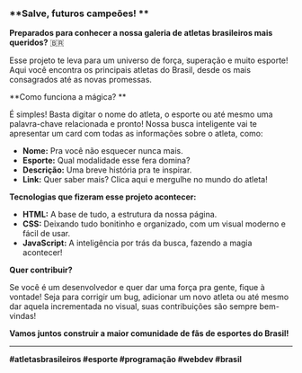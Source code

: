 ### **Salve, futuros campeões! **

**Preparados para conhecer a nossa galeria de atletas brasileiros mais queridos?** 🇧🇷

Esse projeto te leva para um universo de força, superação e muito esporte! Aqui você encontra os principais atletas do Brasil, desde os mais consagrados até as novas promessas. 

**Como funciona a mágica? **

É simples! Basta digitar o nome do atleta, o esporte ou até mesmo uma palavra-chave relacionada e pronto! Nossa busca inteligente vai te apresentar um card com todas as informações sobre o atleta, como:

* **Nome:** Pra você não esquecer nunca mais.
* **Esporte:** Qual modalidade esse fera domina?
* **Descrição:** Uma breve história pra te inspirar.
* **Link:** Quer saber mais? Clica aqui e mergulhe no mundo do atleta!

**Tecnologias que fizeram esse projeto acontecer:**

* **HTML:** A base de tudo, a estrutura da nossa página.
* **CSS:** Deixando tudo bonitinho e organizado, com um visual moderno e fácil de usar.
* **JavaScript:** A inteligência por trás da busca, fazendo a magia acontecer!

**Quer contribuir?**

Se você é um desenvolvedor e quer dar uma força pra gente, fique à vontade! Seja para corrigir um bug, adicionar um novo atleta ou até mesmo dar aquela incrementada no visual, suas contribuições são sempre bem-vindas!

**Vamos juntos construir a maior comunidade de fãs de esportes do Brasil!** 

****

**#atletasbrasileiros #esporte #programação #webdev #brasil**
